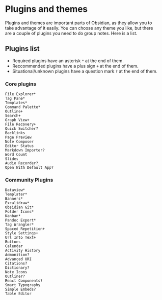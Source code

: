 # Plugins and themes
Plugins and themes are important parts of Obsidian, as they allow you to take advantage of it easily. You can choose any theme you like, but there are a couple of plugins you need to do group notes. Here is a list.

## Plugins list
-  Required plugins have an asterisk `*` at the end of them.
-  Reccommended plugins have a plus sign `+` at the end of them.
-  Situational/unknown plugins have a question mark `?` at the end of them.

### Core plugins
```
File Explorer*
Tag Pane*
Templates*
Command Palette*
Outline+
Search+
Graph View+
File Recovery+
Quick Switcher?
Backlinks
Page Preview
Note Composer
Editor Status
Markdown Importer?
Word Count
Slides
Audio Recorder?
Open With Default App?
```


### Community Plugins
```
Dataview*
Templater*
Banners*
Excalidraw*
Obsidian Git*
Folder Icons*
Kanban*
Pandoc Export*
Tag Wrangler*
Spaced Repetition+
Style Settings+
Url Into Text+
Buttons
Calendar
Activity History
Admonition?
Advanced URI
Citations?
Dictionary?
Note Icons
Outliner?
React Components?
Smart Typography
Simple Embeds?
Table Editor
```
